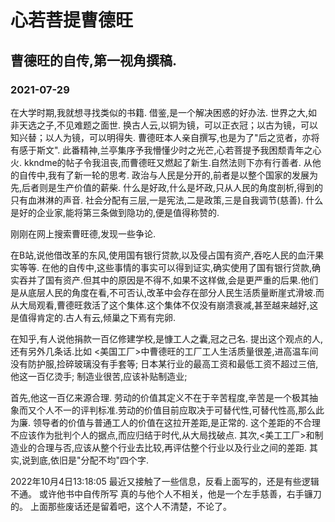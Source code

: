 <!-- 最新更新在上 -->

# 心若菩提曹德旺
## 曹德旺的自传,第一视角撰稿.
### 2021-07-29
在大学时期,我就想寻找类似的书籍.
借鉴,是一个解决困惑的好办法.
世界之大,如非天选之子,不见难题之面世.
换古人云,以铜为镜，可以正衣冠；以古为镜，可以知兴替；以人为镜，可以明得失.
曹德旺本人亲自撰写,也是为了"后之览者，亦将有感于斯文".
此番精神,兰亭集序予我懵懂少时之光芒,心若菩提予我困颓青年之心火.
kkndme的帖子令我沮丧,而曹德旺又燃起了新生.自然法则下亦有行善者.
从他的自传中,我有了新一轮的思考.
政治与人民是分开的,前者是以整个国家的发展为先,后者则是生产价值的薪柴.
什么是好政,什么是坏政,只从人民的角度剖析,得到的只有血淋淋的声音.
社会分配有三层,一是宪法,二是政策,三是自我调节(慈善).
什么是好的企业家,能将第三条做到隐功的,便是值得称赞的.


刚刚在网上搜索曹旺德,发现一些争论.

在B站,说他借改革的东风,使用国有银行贷款,以及侵占国有资产,吞吃人民的血汗果实等等.
在他的自传中,这些事情的事实可以得到证实,确实使用了国有银行贷款,确实吞并了国有资产.但其中的原因是不得不,如果不这样做,会是更严重的后果.他们是从底层人民的角度在看,不可否认,改革中会存在部分人民生活质量断崖式滑坡.而从大局观看,曹德旺救活了这个集体.这个集体不仅没有崩溃衰减,甚至越来越好,这是值得肯定的.古人有云,倾巢之下焉有完卵.

在知乎,有人说他捐款一百亿修建学校,是慷工人之囊,冠之己名.
提出这个观点的人,还有另外几条话.比如
<美国工厂>中曹德旺的工厂工人生活质量很差,进高温车间没有防护服,捡碎玻璃没有手套等;
日本某行业的最高工资和最低工资不超过三倍,他这一百亿烫手;
制造业很苦,应该补贴制造业;

首先,他这一百亿来源合理.
劳动的价值其定义不在于辛苦程度,辛苦是一个极其抽象而又个人不一的评判标准.劳动的价值目前应取决于可替代性,可替代性高,那么此为廉.
领导者的价值与普通工人的价值在这拉开差距,是正常的.
这个差距的不合理不应该作为批判个人的据点,而应归结于时代,从大局找破点.
其次,<美工工厂>和制造业的合理与否,应该从整个行业去比较,再评估整个行业以及行业之间的差距.
其实,说到底,依旧是"分配不均"四个字.

2022年10月4日13:18:05
最近又接触了一些信息，反看上面写的，还是有些逻辑不通。
或许他书中自传所写 真的与他个人不相关，他是一个左手慈善，右手镰刀的。
上面那些废话还是留着吧，这个人不清楚，不论了。
